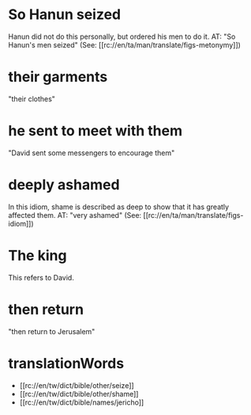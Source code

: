 # So Hanun seized

Hanun did not do this personally, but ordered his men to do it. AT: "So Hanun's men seized" (See: [[rc://en/ta/man/translate/figs-metonymy]])

# their garments

"their clothes"

# he sent to meet with them

"David sent some messengers to encourage them"

# deeply ashamed

In this idiom, shame is described as deep to show that it has greatly affected them. AT: "very ashamed" (See: [[rc://en/ta/man/translate/figs-idiom]])

# The king

This refers to David.

# then return

"then return to Jerusalem"

# translationWords

* [[rc://en/tw/dict/bible/other/seize]]
* [[rc://en/tw/dict/bible/other/shame]]
* [[rc://en/tw/dict/bible/names/jericho]]